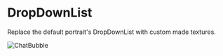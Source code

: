 # DropDownList
Replace the default portrait's DropDownList with custom made textures.

![ChatBubble](https://i.imgur.com/6YoDRdv.png)
